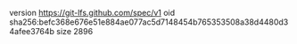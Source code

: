 version https://git-lfs.github.com/spec/v1
oid sha256:befc368e676e51e884ae077ac5d7148454b765353508a38d4480d34afee3764b
size 2896
